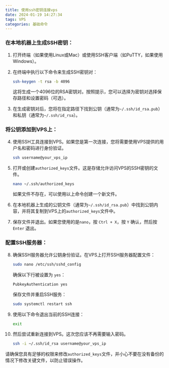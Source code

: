 ```yaml
---
title: 使用ssh密钥连接vps
date: 2024-01-19 14:27:34
tags: VPS
categories: 基础命令
---
```

### 在本地机器上生成SSH密钥：

1. 打开终端（如果使用Linux或Mac）或使用SSH客户端（如PuTTY，如果使用Windows）。

2. 在终端中执行以下命令来生成SSH密钥对：

    ```bash
    ssh-keygen -t rsa -b 4096
    ```

   这将生成一个4096位的RSA密钥对。按照提示，您可以选择为密钥对选择保存路径和设置密码（可选）。

3. 在生成密钥对后，您将在指定路径下找到公钥（通常为`~/.ssh/id_rsa.pub`）和私钥（通常为`~/.ssh/id_rsa`）。

### 将公钥添加到VPS上：

4. 使用SSH工具连接到VPS。如果您是第一次连接，您将需要使用VPS提供的用户名和密码进行身份验证。

    ```bash
    ssh username@your_vps_ip
    ```

5. 打开或创建`authorized_keys`文件。这是存储允许访问VPS的SSH密钥的文件。

    ```bash
    nano ~/.ssh/authorized_keys
    ```

   如果文件不存在，可以使用以上命令创建一个新文件。

6. 在本地机器上生成的公钥文件（通常为`~/.ssh/id_rsa.pub`）中找到公钥内容，并将其复制到VPS上的`authorized_keys`文件中。

7. 保存文件并退出。如果您使用的是`nano`，按 `Ctrl + X`，按 `Y` 确认，然后按 `Enter` 退出。

### 配置SSH服务器：

8. 确保SSH服务器允许公钥身份验证。在VPS上打开SSH服务器配置文件：

    ```bash
    sudo nano /etc/ssh/sshd_config
    ```

   确保以下行被设置为 `yes`：

    ```plaintext
    PubkeyAuthentication yes
    ```

   保存文件并重启SSH服务：

    ```bash
    sudo systemctl restart ssh
    ```

9. 使用以下命令退出当前的SSH连接：

    ```bash
    exit
    ```

10. 然后尝试重新连接到VPS。这次您应该不再需要输入密码。

    ```bash
    ssh -i ~/.ssh/id_rsa username@your_vps_ip
    ```

请确保您具有足够的权限来修改`authorized_keys`文件，并小心不要在没有备份的情况下修改关键文件，以防止错误操作。
